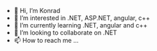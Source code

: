 - 👋 Hi, I’m Konrad
- 👀 I’m interested in .NET, ASP.NET, angular, c++
- 🌱 I’m currently learning .NET, angular and c++
- 💞️ I’m looking to collaborate on .NET
- 📫 How to reach me ...

<!---
razor1997/razor1997 is a ✨ special ✨ repository because its `README.md` (this file) appears on your GitHub profile.
You can click the Preview link to take a look at your changes.
--->
